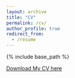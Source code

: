 ```yaml
---
layout: archive
title: "CV"
permalink: /cv/
author_profile: true
redirect_from:
  - /resume
---
```


{% include base_path %}

[Download My CV here](http://github.com/Schrodingercutecat/waynetang.github.io/files/CV_Weiheng_Tang.pdf")
